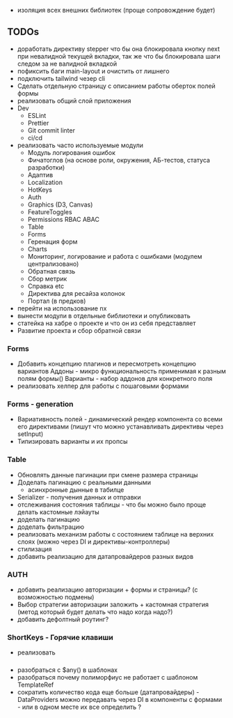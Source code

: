 - изоляция всех внешних библиотек (проще сопровождение будет)

## TODOs
- доработать директиву stepper что бы она блокировала кнопку next при невалидной текущей вкладки, так же что бы блокировала шаги следом за не валидной вкладкой
- пофиксить баги main-layout и очистить от лишнего
- подключить tailwind чезер cli
- Сделать отдельную страницу с описанием работы оберток полей формы
- реализовать общий слой приложения
- Dev
  - ESLint
  - Prettier
  - Git commit linter
  - ci/cd
- реализовать часто используемые модули
  - Модуль логирования ошибок 
  - Фичатоглов (на основе роли, окружения, АБ-тестов, статуса разработки)
  - Адаптив
  - Localization 
  - HotKeys
  - Auth
  - Graphics (D3, Canvas)
  - FeatureToggles
  - Permissions RBAC ABAC
  - Table
  - Forms
  - Геренация форм
  - Charts
  - Мониторинг, логирование и работа с ошибками (модулем централизовано)
  - Обратная связь
  - Сбор метрик
  - Справка
    etc
  - Директива для ресайза колонок
  - Портал (в предков)
- перейти на использование nx
- вынести модули в отдельные библиотеки и опубликовать
- статейка на хабре о проекте и что он из себя представляет
- Развитие проекта и сбор обратной связи

### Forms
- Добавить концепцию плагинов и пересмотреть концепцию вариантов
  Аддоны - микро функциональность применимая к разным полям формы()
  Варианты - набор аддонов для конкретного поля
- реализовать хелпер для работы с пошаговыми формами

### Forms - generation
- Вариативность полей - динамический рендер компонента со всеми его директивами (пишут что можно устанавливать директивы через setInput)
- Типизировать варианты и их пропсы

### Table
- Обновлять данные пагинации при смене размера страницы
- Доделать пагинацию с реальными данными
  - асинхронные дынные в табилце
- Serializer - получения данных и отправки
- отслеживания состояния таблицы - что бы можно было проще делать кастомные лэйауты
- доделать пагинацию
- доделать фильтрацию
- реализовать механизм работы с состоянием таблице на верхних слоях (можно через DI и директивы-контроллеры)
- стилизация
- добавить реализацию для датапровайдеров разных видов

### AUTH
- добавить реализацию авторизации + формы и страницы? (с возможностью подмены)
- Выбор стратегии авторизации заложить + кастомная стратегия (метод который будет делать что надо когда надо?)
- добавить дефолтный роутинг? 

### ShortKeys - Горячие клавиши
- реализовать

### 
- разобраться с $any() в шаблонах
- разобраться почему полиморфиус не работает с шаблоном TemplateRef
- сократить количество кода еще больше (датапровайдеры) - DataProviders можно передавать через DI в компоненты с формами - или в одном месте их все определить ?
